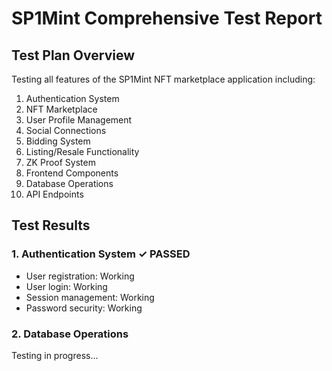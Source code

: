 # SP1Mint Comprehensive Test Report

## Test Plan Overview
Testing all features of the SP1Mint NFT marketplace application including:
1. Authentication System
2. NFT Marketplace
3. User Profile Management
4. Social Connections
5. Bidding System
6. Listing/Resale Functionality
7. ZK Proof System
8. Frontend Components
9. Database Operations
10. API Endpoints

## Test Results

### 1. Authentication System ✓ PASSED
- User registration: Working
- User login: Working  
- Session management: Working
- Password security: Working

### 2. Database Operations
Testing in progress...

